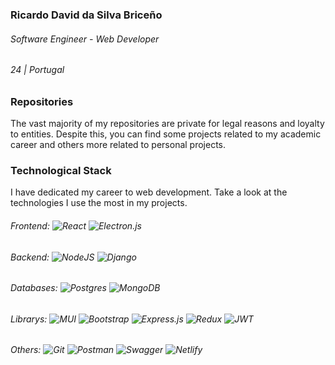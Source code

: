 ### Ricardo David da Silva Briceño 
###### Software Engineer - Web Developer
###### 24 | Portugal

### Repositories
The vast majority of my repositories are private for legal reasons and loyalty to entities. Despite this, you can find some projects related to my academic career and others more related to personal projects.

### Technological Stack
I have dedicated my career to web development. Take a look at the technologies I use the most in my projects.

###### Frontend:  ![React](https://img.shields.io/badge/react-%2320232a.svg?style=for-the-badge&logo=react&logoColor=%2361DAFB) ![Electron.js](https://img.shields.io/badge/Electron-191970?style=for-the-badge&logo=Electron&logoColor=white)
###### Backend:  ![NodeJS](https://img.shields.io/badge/node.js-6DA55F?style=for-the-badge&logo=node.js&logoColor=white) 	![Django](https://img.shields.io/badge/django-%23092E20.svg?style=for-the-badge&logo=django&logoColor=white)
###### Databases: ![Postgres](https://img.shields.io/badge/postgres-%23316192.svg?style=for-the-badge&logo=postgresql&logoColor=white) ![MongoDB](https://img.shields.io/badge/MongoDB-%234ea94b.svg?style=for-the-badge&logo=mongodb&logoColor=white)
###### Librarys: ![MUI](https://img.shields.io/badge/MUI-%230081CB.svg?style=for-the-badge&logo=mui&logoColor=white) 	![Bootstrap](https://img.shields.io/badge/bootstrap-%23563D7C.svg?style=for-the-badge&logo=bootstrap&logoColor=white) ![Express.js](https://img.shields.io/badge/express.js-%23404d59.svg?style=for-the-badge&logo=express&logoColor=%2361DAFB) ![Redux](https://img.shields.io/badge/redux-%23593d88.svg?style=for-the-badge&logo=redux&logoColor=white) ![JWT](https://img.shields.io/badge/JWT-black?style=for-the-badge&logo=JSON%20web%20tokens) 
###### Others: ![Git](https://img.shields.io/badge/git-%23F05033.svg?style=for-the-badge&logo=git&logoColor=white) 	![Postman](https://img.shields.io/badge/Postman-FF6C37?style=for-the-badge&logo=postman&logoColor=white) ![Swagger](https://img.shields.io/badge/-Swagger-%23Clojure?style=for-the-badge&logo=swagger&logoColor=white) 	![Netlify](https://img.shields.io/badge/netlify-%23000000.svg?style=for-the-badge&logo=netlify&logoColor=#00C7B7)
